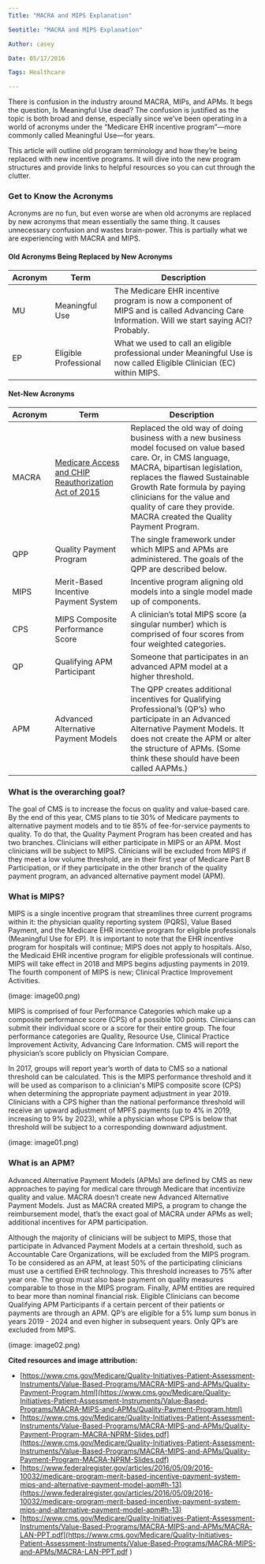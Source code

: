 ```yaml
---
Title: "MACRA and MIPS Explanation"

Seotitle: "MACRA and MIPS Explanation"

Author: casey

Date: 05/17/2016

Tags: Healthcare

---
```

There is confusion in the industry around MACRA, MIPs, and APMs. It begs the question, Is Meaningful Use dead? The confusion is justified as the topic is both broad and dense, especially since we’ve been operating in a world of acronyms under the “Medicare EHR incentive program”—more commonly called Meaningful Use—for years.

This article will outline old program terminology and how they’re being replaced with new incentive programs. It will dive into the new program structures and provide links to helpful resources so you can cut through the clutter.

### Get to Know the Acronyms

Acronyms are no fun, but even worse are when old acronyms are replaced by new acronyms that mean essentially the same thing. It causes unnecessary confusion and wastes brain-power. This is partially what we are experiencing with MACRA and MIPS.

#### Old Acronyms Being Replaced by New Acronyms

| Acronym | Term | Description |
|---------|------|-------------|
| MU | Meaningful Use | The Medicare EHR incentive program is now a component of MIPS and is called Advancing Care Information. Will we start saying ACI? Probably. |
| EP | Eligible Professional | What we used to call an eligible professional under Meaningful Use is now called Eligible Clinician (EC) within MIPS. |

#### Net-New Acronyms

| Acronym | Term | Description |
|---------|------|-------------|
| MACRA | [Medicare Access and CHIP Reauthorization Act of 2015](https://www.congress.gov/bill/114th-congress/house-bill/2/text) | Replaced the old way of doing business with a new business model focused on value based care. Or, in CMS language, MACRA, bipartisan legislation, replaces the flawed Sustainable Growth Rate formula by paying clinicians for the value and quality of care they provide.  MACRA created the Quality Payment Program. |
| QPP | Quality Payment Program | The single framework under which MIPS and APMs are administered. The goals of the QPP are described below. |
| MIPS | Merit-Based Incentive Payment System | Incentive program aligning old models into a single model made up of components. |
| CPS | MIPS Composite Performance Score | A clinician’s total MIPS score (a singular number) which is comprised of four scores from four weighted categories. |
| QP | Qualifying APM Participant | Someone that participates in an advanced APM model at a higher threshold. |
| APM | Advanced Alternative Payment Models | The QPP creates additional incentives for Qualifying Professional’s (QP’s) who participate in an Advanced Alternative Payment Models.  It does not create the APM or alter the structure of APMs. (Some think these should have been called AAPMs.) |

### What is the overarching goal?

The goal of CMS is to increase the focus on quality and value-based care. By the end of this year, CMS plans to tie 30% of Medicare payments to alternative payment models and to tie 85% of fee-for-service payments to quality. To do that, the Quality Payment Program has been created and has two branches. Clinicians will either participate in MIPS or an APM. Most clinicians will be subject to MIPS. Clinicians will be excluded from MIPS if they meet a low volume threshold, are in their first year of Medicare Part B Participation, or if they participate in the other branch of the quality payment program, an advanced alternative payment model (APM).

### What is MIPS?

MIPS is a single incentive program that streamlines three current programs within it: the physician quality reporting system (PQRS), Value Based Payment, and the Medicare EHR incentive program for eligible professionals (Meaningful Use for EP). It is important to note that the EHR incentive program for hospitals will continue; MIPS does not apply to hospitals. Also, the Medicaid EHR incentive program for eligible professionals will continue. MIPS will take effect in 2018 and MIPS begins adjusting payments in 2019. The fourth component of MIPS is new; Clinical Practice Improvement Activities.

(image: image00.png)

MIPS is comprised of four Performance Categories which make up a composite performance score (CPS) of a possible 100 points. Clinicians can submit their individual score or a score for their entire group. The four performance categories are Quality, Resource Use, Clinical Practice Improvement Activity, Advancing Care Information. CMS will report the physician’s score publicly on Physician Compare.

In 2017, groups will report year’s worth of data to CMS so a national threshold can be calculated. This is the MIPS performance threshold and it will be used as comparison to a clinician's MIPS composite score (CPS) when determining the appropriate payment adjustment in year 2019. Clinicians with a CPS higher than the national performance threshold will receive an upward adjustment of MPFS payments (up to 4% in 2019, increasing to 9% by 2023), while a physician whose CPS is below that threshold will be subject to a corresponding downward adjustment.

(image: image01.png)

### What is an APM?

Advanced Alternative Payment Models (APMs) are defined by CMS as new approaches to paying for medical care through Medicare that incentivize quality and value. MACRA doesn’t create new Advanced Alternative Payment Models. Just as MACRA created MIPS, a program to change the reimbursement model, that’s the exact goal of MACRA under APMs as well; additional incentives for APM participation.

Although the majority of clinicians will be subject to MIPS, those that participate in Advanced Payment Models at a certain threshold, such as Accountable Care Organizations, will be excluded from the MIPS program. To be considered as an APM, at least 50% of the participating clinicians must use a certified EHR technology. This threshold increases to 75% after year one. The group must also base payment on quality measures comparable to those in the MIPS program. Finally, APM entities are required to bear more than nominal financial risk. Eligible Clinicians can become Qualifying APM Participants if a certain percent of their patients or payments are through an APM. QP’s are eligible for a 5% lump sum bonus in years 2019 - 2024 and even higher in subsequent years. Only QP’s are excluded from MIPS.

(image: image02.png)

**Cited resources and image attribution:**
* [https://www.cms.gov/Medicare/Quality-Initiatives-Patient-Assessment-Instruments/Value-Based-Programs/MACRA-MIPS-and-APMs/Quality-Payment-Program.html](https://www.cms.gov/Medicare/Quality-Initiatives-Patient-Assessment-Instruments/Value-Based-Programs/MACRA-MIPS-and-APMs/Quality-Payment-Program.html)
* [https://www.cms.gov/Medicare/Quality-Initiatives-Patient-Assessment-Instruments/Value-Based-Programs/MACRA-MIPS-and-APMs/Quality-Payment-Program-MACRA-NPRM-Slides.pdf](https://www.cms.gov/Medicare/Quality-Initiatives-Patient-Assessment-Instruments/Value-Based-Programs/MACRA-MIPS-and-APMs/Quality-Payment-Program-MACRA-NPRM-Slides.pdf)
* [https://www.federalregister.gov/articles/2016/05/09/2016-10032/medicare-program-merit-based-incentive-payment-system-mips-and-alternative-payment-model-apm#h-13](https://www.federalregister.gov/articles/2016/05/09/2016-10032/medicare-program-merit-based-incentive-payment-system-mips-and-alternative-payment-model-apm#h-13)
* [https://www.cms.gov/Medicare/Quality-Initiatives-Patient-Assessment-Instruments/Value-Based-Programs/MACRA-MIPS-and-APMs/MACRA-LAN-PPT.pdf](https://www.cms.gov/Medicare/Quality-Initiatives-Patient-Assessment-Instruments/Value-Based-Programs/MACRA-MIPS-and-APMs/MACRA-LAN-PPT.pdf )